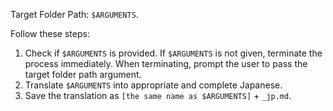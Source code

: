 Target Folder Path: `$ARGUMENTS`.

Follow these steps:

1.  Check if `$ARGUMENTS` is provided. If `$ARGUMENTS` is not given, terminate the process immediately. When terminating, prompt the user to pass the target folder path argument.
2.  Translate `$ARGUMENTS` into appropriate and complete Japanese.
3.  Save the translation as `[the same name as $ARGUMENTS]` + `_jp.md`.
